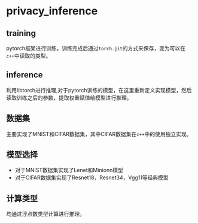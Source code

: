 # privacy_inference

## training
pytorch框架进行训练，训练完成后通过`torch.jit`的方式来保存，变为可以在`c++`中读取的类型。

## inference
利用libtorch进行推理,对于pytorch训练的模型，在这里重新定义实现模型，然后读取训练之后的参数，提取权重赋值给模型进行推理。

## 数据集
主要实现了MNIST和CIFAR数据集，其中CIFAR数据集在`c++`中的使用独立实现。

## 模型选择
- 对于MNIST数据集实现了Lenet和Minionn模型
- 对于CIFAR数据集实现了Resnet18，Resnet34，Vgg11等经典模型

## 计算类型
均通过浮点数类型计算进行推理。
